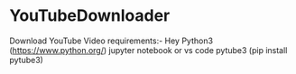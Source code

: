 # YouTubeDownloader
Download YouTube Video 
requirements:-
  Hey
  Python3 (https://www.python.org/)
  jupyter notebook or vs code
  pytube3 (pip install pytube3)
  
